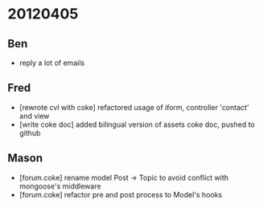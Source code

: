 # 20120405

## Ben
- reply a lot of emails



## Fred
- [rewrote cvl with coke] refactored usage of iform, controller 'contact' and view
- [write coke doc] added bilingual version of assets coke doc, pushed to github



## Mason
- [forum.coke] rename model Post -> Topic to avoid conflict with mongoose's middleware
- [forum.coke] refactor pre and post process to Model's hooks